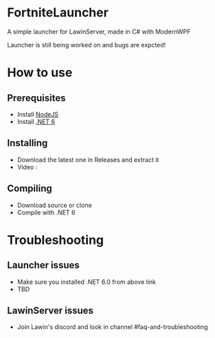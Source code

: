 # FortniteLauncher
A simple launcher for LawinServer, made in C# with ModernWPF

Launcher is still being worked on and bugs are expcted!

# How to use
## Prerequisites
- Install [NodeJS](https://nodejs.org/en/download/)
- Install [.NET 6]([https://nodejs.org/en/download/](https://dotnet.microsoft.com/en-us/download/dotnet/6.0))
## Installing
- Download the latest one in Releases and extract it
- Video :

## Compiling
- Download source or clone
- Compile with .NET 6

# Troubleshooting
## Launcher issues
- Make sure you installed .NET 6.0 from above link
- TBD

## LawinServer issues
- Join Lawin's discord and look in channel #faq-and-troubleshooting
